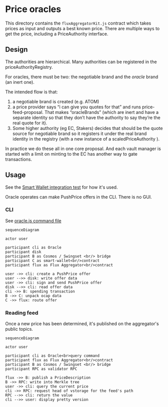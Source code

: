# Price oracles

This directory contains the `fluxAggregatorKit.js` contract which takes prices as
input and outputs a best known price. There are multiple ways to get the price,
including a PriceAuthority interface.

## Design

The authorities are hierarchical. Many authorities can be registered in the priceAuthorityRegistry.

For oracles, there must be two: the negotiable brand and the _oracle_ brand (an inert one).

The intended flow is that:
1. a negotiable brand is created (e.g. ATOM)
2. a price provider says “i can give you quotes for that” and runs price-feed-proposal. That makes “oracleBrands” (which are inert and have a separate identity so that they don’t have the authority to say they’re the real quote for it).
3. Some higher authority (eg EC, Stakers) decides that should be the quote source for negotiable brand so it registers it under the real brand identity in the registry (with a new instance of a scaledPriceAuthority ).

In practice we do these all in one core proposal. And each vault manager is started with a limit on minting to the EC has another way to gate transactions.

## Usage

See the [Smart Wallet integration test](/packages/inter-protocol/test/smartWallet/test-oracle-integration.js) for how it's used.

Oracle operates can make PushPrice offers in the CLI. There is no GUI.

### CLI

See [oracle.js command file](/packages/agoric-cli/src/commands/oracle.js)

```mermaid
sequenceDiagram

actor user

participant cli as Oracle
participant disk
participant B as Cosmos / Swingset <br/> bridge
participant C as smart-wallet<br/>contract
participant flux as Flux Aggregator<br/>contract

user ->> cli: create a PushPrice offer
user -->> disk: write offer data
user ->> cli: sign and send PushPrice offer
disk -->> cli: read offer data
cli ->> B: spending transaction
B ->> C: unpack ocap data
C ->> flux: route offer
```

### Reading feed

Once a new price has been determined, it's published on the aggregator's public topics.

```mermaid
sequenceDiagram

actor user

participant cli as Oracle<br>query command
participant flux as Flux Aggregator<br/>contract
participant B as Cosmos / Swingset <br/> bridge
participant RPC as validator RPC

flux ->> B: publish a PriceDescription
B ->> RPC: write into Merkle tree
user ->> cli: query the current price
cli ->> RPC: request head of vstorage for the feed's path
RPC -->> cli: return the value
cli -->> user: display pretty version
```
